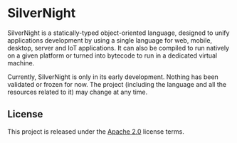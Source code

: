 # SilverNight

SilverNight is a statically-typed object-oriented language, designed to unify applications development by using a single language for web, mobile, desktop, server and IoT applications. It can also be compiled to run natively on a given platform or turned into bytecode to run in a dedicated virtual machine.

Currently, SilverNight is only in its early development. Nothing has been validated or frozen for now. The project (including the language and all the resources related to it) may change at any time.

## License

This project is released under the [Apache 2.0](LICENSE.md) license terms.
